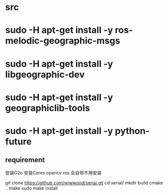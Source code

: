 # src
# sudo -H apt-get install -y ros-melodic-geographic-msgs
# sudo -H apt-get install -y libgeographic-dev
# sudo -H apt-get install -y geographiclib-tools
# sudo -H apt-get install -y python-future

## requirement
安装G2o
安装Ceres
opencv ros 会自带不用安装

git clone https://github.com/wjwwood/serial.git
cd serial/
mkdir build
cmake ..
make
sudo make install


